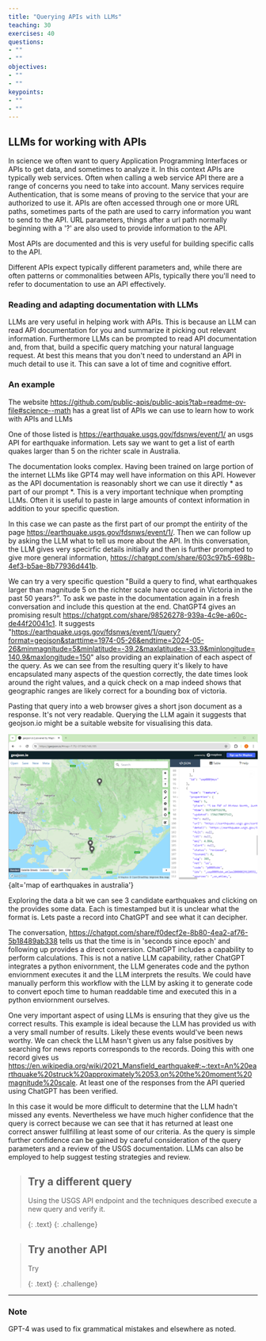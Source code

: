 ```yaml
---
title: "Querying APIs with LLMs"
teaching: 30
exercises: 40
questions:
- ""
- ""
objectives:
- ""
- ""
keypoints:
- ""
- ""
---
```


## LLMs for working with APIs 

In science we often want to query Application Programming Interfaces or APIs to get data, and sometimes to analyze it. In this context APIs are typically web services. Often when calling a web service API there are a range of concerns you need to take into account. Many services require Authentication, that is some means of proving to the service that your are authorized to use it. APIs are often accessed through one or more URL paths, sometimes parts of the path are used to carry information you want to send to the API. URL parameters, things after a url path normally beginning with a '?' are also used to provide information to the API.  

Most APIs are documented and this is very useful for building specific calls to the API.  

Different APIs expect typically different parameters and, while there are often patterns or commonalities between APIs, typically there you'll need to refer to documentation to use an API effectively.

### Reading and adapting documentation with LLMs

LLMs are very useful in helping work with APIs. This is because an LLM can read API documentation for you and summarize it picking out relevant information. Furthermore LLMs can be prompted to read API documentation and, from that, build a specific query matching your natural language request. At best this means that you don't need to understand an API in much detail to use it. This can save a lot of time and cognitive effort. 

### An example  

The website https://github.com/public-apis/public-apis?tab=readme-ov-file#science--math has a great list of APIs we can use to learn how to work with APIs and LLMs

One of those listed is https://earthquake.usgs.gov/fdsnws/event/1/  an usgs API for earthquake information. Lets say we want to get a list of earth quakes larger than 5 on the richter scale in Australia.

The documentation looks complex. Having been trained on large portion of the internet LLMs like GPT4 may well have information on this API. However as the API documentation is reasonably short we can use it directly * as part of our prompt *. This is a very important technique when prompting LLMs. Often it is useful to paste in large amounts of context information in addition to your specific question. 

In this case we can paste as the first part of our prompt the entirity of the page  https://earthquake.usgs.gov/fdsnws/event/1/.  Then we can follow up by asking the LLM what to tell us more about the API. In this conversation, the LLM gives very specirfic details initially and then is further prompted to give more general information, https://chatgpt.com/share/603c97b5-698b-4ef3-b5ae-8b77936d441b.

We can try a very specific question "Build a query to find, what earthquakes larger than magnitude 5 on the richter scale have occured in Victoria in the past 50 years?". To ask we paste in the documentation again in a fresh conversation and include this question at the end. ChatGPT4 gives an promising result https://chatgpt.com/share/98526278-939a-4c9e-a60c-de44f20041c1. It suggests "https://earthquake.usgs.gov/fdsnws/event/1/query?format=geojson&starttime=1974-05-26&endtime=2024-05-26&minmagnitude=5&minlatitude=-39.2&maxlatitude=-33.9&minlongitude=140.9&maxlongitude=150" also providing an explaination of each aspect of the query. As we can see from the resulting query it's likely to have encapsulated many aspects of the question correctly, the date times look around the right values, and a quick check on a map indeed shows that geographic ranges are likely correct for a bounding box of victoria.

Pasting that query into a web browser gives a short json document as a response. It's not very readable. Querying the LLM again it suggests that geojson.io might be a suitable website for visualising this data.

![](../fig/map.png){alt='map of earthquakes in australia'}

Exploring the data a bit we can see 3 candidate earthquakes and clicking on the provides some data. Each is timestamped but it is unclear what the format is. Lets paste a record into ChatGPT and see what it can decipher.  

The conversation, https://chatgpt.com/share/f0decf2e-8b80-4ea2-af76-5b18489ab338 tells us that the time is in 'seconds since epoch' and following up provides a direct conversion. ChatGPT includes a capability to perform calculations. This is not a native LLM capability, rather ChatGPT integrates a python enivornment, the LLM generates code and the python enviornment executes it and the LLM interprets the results. We could have manually perform this workflow with the LLM by asking it to generate code to convert epoch time to human readdable time and executed this in a python enviornment ourselves. 

One very important aspect of using LLMs is ensuring that they give us the correct results. This example is ideal because the LLM has provided us with a very small number of results. Likely these events would've been news worthy. We can check the LLM hasn't given us any false positives by searching for news reports corresponds to the records. Doing this with one record gives us https://en.wikipedia.org/wiki/2021_Mansfield_earthquake#:~:text=An%20earthquake%20struck%20approximately%2053,on%20the%20moment%20magnitude%20scale. At least one of the responses from the API queried using ChatGPT has been verified. 

In this case it would be more difficult to determine that the LLM hadn't missed any events. Nevertheless we have much higher confidence that the query is correct because we can see that it has returned at least one correct answer fullfilling at least some of our criteria. As the query is simple further confidence can be gained by careful consideration of the query parameters and a review of the USGS documentation. LLMs can also be employed to help suggest testing strategies and review. 

> ## Try a different query
>
>  Using the USGS API endpoint and the techniques described execute a new query and verify it.   
>
> {: .text}
{: .challenge}

> ## Try another API 
>
> Try  
>
> {: .text}
{: .challenge}


---

### Note
GPT-4 was used to fix grammatical mistakes and elsewhere as noted.
